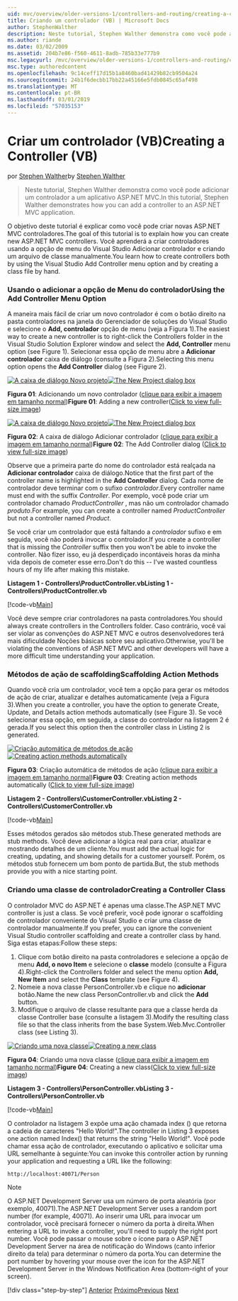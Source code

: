 ```yaml
---
uid: mvc/overview/older-versions-1/controllers-and-routing/creating-a-controller-vb
title: Criando um controlador (VB) | Microsoft Docs
author: StephenWalther
description: Neste tutorial, Stephen Walther demonstra como você pode adicionar um controlador a um aplicativo ASP.NET MVC.
ms.author: riande
ms.date: 03/02/2009
ms.assetid: 204b7e86-f560-4611-8adb-785b33e777b9
msc.legacyurl: /mvc/overview/older-versions-1/controllers-and-routing/creating-a-controller-vb
msc.type: authoredcontent
ms.openlocfilehash: 9c14ceff17d15b1a8460bad41429b82cb9504a24
ms.sourcegitcommit: 24b1f6decbb17bb22a45166e5fdb0845c65af498
ms.translationtype: MT
ms.contentlocale: pt-BR
ms.lasthandoff: 03/01/2019
ms.locfileid: "57035153"
---
```

<a name="creating-a-controller-vb"></a><span data-ttu-id="39d00-103">Criar um controlador (VB)</span><span class="sxs-lookup"><span data-stu-id="39d00-103">Creating a Controller (VB)</span></span>
====================
<span data-ttu-id="39d00-104">por [Stephen Walther](https://github.com/StephenWalther)</span><span class="sxs-lookup"><span data-stu-id="39d00-104">by [Stephen Walther](https://github.com/StephenWalther)</span></span>

> <span data-ttu-id="39d00-105">Neste tutorial, Stephen Walther demonstra como você pode adicionar um controlador a um aplicativo ASP.NET MVC.</span><span class="sxs-lookup"><span data-stu-id="39d00-105">In this tutorial, Stephen Walther demonstrates how you can add a controller to an ASP.NET MVC application.</span></span>


<span data-ttu-id="39d00-106">O objetivo deste tutorial é explicar como você pode criar novas ASP.NET MVC controladores.</span><span class="sxs-lookup"><span data-stu-id="39d00-106">The goal of this tutorial is to explain how you can create new ASP.NET MVC controllers.</span></span> <span data-ttu-id="39d00-107">Você aprenderá a criar controladores usando a opção de menu do Visual Studio Adicionar controlador e criando um arquivo de classe manualmente.</span><span class="sxs-lookup"><span data-stu-id="39d00-107">You learn how to create controllers both by using the Visual Studio Add Controller menu option and by creating a class file by hand.</span></span>

### <a name="using-the-add-controller-menu-option"></a><span data-ttu-id="39d00-108">Usando o adicionar a opção de Menu do controlador</span><span class="sxs-lookup"><span data-stu-id="39d00-108">Using the Add Controller Menu Option</span></span>

<span data-ttu-id="39d00-109">A maneira mais fácil de criar um novo controlador é com o botão direito na pasta controladores na janela do Gerenciador de soluções do Visual Studio e selecione o **Add, controlador** opção de menu (veja a Figura 1).</span><span class="sxs-lookup"><span data-stu-id="39d00-109">The easiest way to create a new controller is to right-click the Controllers folder in the Visual Studio Solution Explorer window and select the **Add, Controller** menu option (see Figure 1).</span></span> <span data-ttu-id="39d00-110">Selecionar essa opção de menu abre a **Adicionar controlador** caixa de diálogo (consulte a Figura 2).</span><span class="sxs-lookup"><span data-stu-id="39d00-110">Selecting this menu option opens the **Add Controller** dialog (see Figure 2).</span></span>


<span data-ttu-id="39d00-111">[![A caixa de diálogo Novo projeto](creating-a-controller-vb/_static/image1.jpg)](creating-a-controller-vb/_static/image1.png)</span><span class="sxs-lookup"><span data-stu-id="39d00-111">[![The New Project dialog box](creating-a-controller-vb/_static/image1.jpg)](creating-a-controller-vb/_static/image1.png)</span></span>

<span data-ttu-id="39d00-112">**Figura 01**: Adicionando um novo controlador ([clique para exibir a imagem em tamanho normal](creating-a-controller-vb/_static/image2.png))</span><span class="sxs-lookup"><span data-stu-id="39d00-112">**Figure 01**: Adding a new controller([Click to view full-size image](creating-a-controller-vb/_static/image2.png))</span></span>


<span data-ttu-id="39d00-113">[![A caixa de diálogo Novo projeto](creating-a-controller-vb/_static/image2.jpg)](creating-a-controller-vb/_static/image3.png)</span><span class="sxs-lookup"><span data-stu-id="39d00-113">[![The New Project dialog box](creating-a-controller-vb/_static/image2.jpg)](creating-a-controller-vb/_static/image3.png)</span></span>

<span data-ttu-id="39d00-114">**Figura 02**: A caixa de diálogo Adicionar controlador ([clique para exibir a imagem em tamanho normal](creating-a-controller-vb/_static/image4.png))</span><span class="sxs-lookup"><span data-stu-id="39d00-114">**Figure 02**: The Add Controller dialog ([Click to view full-size image](creating-a-controller-vb/_static/image4.png))</span></span>


<span data-ttu-id="39d00-115">Observe que a primeira parte do nome do controlador está realçada na **Adicionar controlador** caixa de diálogo.</span><span class="sxs-lookup"><span data-stu-id="39d00-115">Notice that the first part of the controller name is highlighted in the **Add Controller** dialog.</span></span> <span data-ttu-id="39d00-116">Cada nome de controlador deve terminar com o sufixo *controlador*.</span><span class="sxs-lookup"><span data-stu-id="39d00-116">Every controller name must end with the suffix *Controller*.</span></span> <span data-ttu-id="39d00-117">Por exemplo, você pode criar um controlador chamado *ProductController* , mas não um controlador chamado *produto*.</span><span class="sxs-lookup"><span data-stu-id="39d00-117">For example, you can create a controller named *ProductController* but not a controller named *Product*.</span></span>


<span data-ttu-id="39d00-118">Se você criar um controlador que está faltando a *controlador* sufixo e em seguida, você não poderá invocar o controlador.</span><span class="sxs-lookup"><span data-stu-id="39d00-118">If you create a controller that is missing the *Controller* suffix then you won't be able to invoke the controller.</span></span> <span data-ttu-id="39d00-119">Não fizer isso, eu já desperdiçado incontáveis horas da minha vida depois de cometer esse erro.</span><span class="sxs-lookup"><span data-stu-id="39d00-119">Don't do this -- I've wasted countless hours of my life after making this mistake.</span></span>


<span data-ttu-id="39d00-120">**Listagem 1 - Controllers\ProductController.vb**</span><span class="sxs-lookup"><span data-stu-id="39d00-120">**Listing 1 - Controllers\ProductController.vb**</span></span>

[!code-vb[Main](creating-a-controller-vb/samples/sample1.vb)]

<span data-ttu-id="39d00-121">Você deve sempre criar controladores na pasta controladores.</span><span class="sxs-lookup"><span data-stu-id="39d00-121">You should always create controllers in the Controllers folder.</span></span> <span data-ttu-id="39d00-122">Caso contrário, você vai ser violar as convenções do ASP.NET MVC e outros desenvolvedores terá mais dificuldade Noções básicas sobre seu aplicativo.</span><span class="sxs-lookup"><span data-stu-id="39d00-122">Otherwise, you'll be violating the conventions of ASP.NET MVC and other developers will have a more difficult time understanding your application.</span></span>

### <a name="scaffolding-action-methods"></a><span data-ttu-id="39d00-123">Métodos de ação de scaffolding</span><span class="sxs-lookup"><span data-stu-id="39d00-123">Scaffolding Action Methods</span></span>

<span data-ttu-id="39d00-124">Quando você cria um controlador, você tem a opção para gerar os métodos de ação de criar, atualizar e detalhes automaticamente (veja a Figura 3).</span><span class="sxs-lookup"><span data-stu-id="39d00-124">When you create a controller, you have the option to generate Create, Update, and Details action methods automatically (see Figure 3).</span></span> <span data-ttu-id="39d00-125">Se você selecionar essa opção, em seguida, a classe do controlador na listagem 2 é gerada.</span><span class="sxs-lookup"><span data-stu-id="39d00-125">If you select this option then the controller class in Listing 2 is generated.</span></span>


<span data-ttu-id="39d00-126">[![Criação automática de métodos de ação](creating-a-controller-vb/_static/image3.jpg)](creating-a-controller-vb/_static/image5.png)</span><span class="sxs-lookup"><span data-stu-id="39d00-126">[![Creating action methods automatically](creating-a-controller-vb/_static/image3.jpg)](creating-a-controller-vb/_static/image5.png)</span></span>

<span data-ttu-id="39d00-127">**Figura 03**: Criação automática de métodos de ação ([clique para exibir a imagem em tamanho normal](creating-a-controller-vb/_static/image6.png))</span><span class="sxs-lookup"><span data-stu-id="39d00-127">**Figure 03**: Creating action methods automatically ([Click to view full-size image](creating-a-controller-vb/_static/image6.png))</span></span>


<span data-ttu-id="39d00-128">**Listagem 2 - Controllers\CustomerController.vb**</span><span class="sxs-lookup"><span data-stu-id="39d00-128">**Listing 2 - Controllers\CustomerController.vb**</span></span>

[!code-vb[Main](creating-a-controller-vb/samples/sample2.vb)]

<span data-ttu-id="39d00-129">Esses métodos gerados são métodos stub.</span><span class="sxs-lookup"><span data-stu-id="39d00-129">These generated methods are stub methods.</span></span> <span data-ttu-id="39d00-130">Você deve adicionar a lógica real para criar, atualizar e mostrando detalhes de um cliente.</span><span class="sxs-lookup"><span data-stu-id="39d00-130">You must add the actual logic for creating, updating, and showing details for a customer yourself.</span></span> <span data-ttu-id="39d00-131">Porém, os métodos stub fornecem um bom ponto de partida.</span><span class="sxs-lookup"><span data-stu-id="39d00-131">But, the stub methods provide you with a nice starting point.</span></span>

### <a name="creating-a-controller-class"></a><span data-ttu-id="39d00-132">Criando uma classe de controlador</span><span class="sxs-lookup"><span data-stu-id="39d00-132">Creating a Controller Class</span></span>

<span data-ttu-id="39d00-133">O controlador MVC do ASP.NET é apenas uma classe.</span><span class="sxs-lookup"><span data-stu-id="39d00-133">The ASP.NET MVC controller is just a class.</span></span> <span data-ttu-id="39d00-134">Se você preferir, você pode ignorar o scaffolding de controlador conveniente do Visual Studio e criar uma classe de controlador manualmente.</span><span class="sxs-lookup"><span data-stu-id="39d00-134">If you prefer, you can ignore the convenient Visual Studio controller scaffolding and create a controller class by hand.</span></span> <span data-ttu-id="39d00-135">Siga estas etapas:</span><span class="sxs-lookup"><span data-stu-id="39d00-135">Follow these steps:</span></span>

1. <span data-ttu-id="39d00-136">Clique com botão direito na pasta controladores e selecione a opção de menu **Add, o novo Item** e selecione o **classe** modelo (consulte a Figura 4).</span><span class="sxs-lookup"><span data-stu-id="39d00-136">Right-click the Controllers folder and select the menu option **Add, New Item** and select the **Class** template (see Figure 4).</span></span>
2. <span data-ttu-id="39d00-137">Nomeie a nova classe PersonController.vb e clique no **adicionar** botão.</span><span class="sxs-lookup"><span data-stu-id="39d00-137">Name the new class PersonController.vb and click the **Add** button.</span></span>
3. <span data-ttu-id="39d00-138">Modifique o arquivo de classe resultante para que a classe herda da classe Controller base (consulte a listagem 3).</span><span class="sxs-lookup"><span data-stu-id="39d00-138">Modify the resulting class file so that the class inherits from the base System.Web.Mvc.Controller class (see Listing 3).</span></span>


<span data-ttu-id="39d00-139">[![Criando uma nova classe](creating-a-controller-vb/_static/image4.jpg)](creating-a-controller-vb/_static/image7.png)</span><span class="sxs-lookup"><span data-stu-id="39d00-139">[![Creating a new class](creating-a-controller-vb/_static/image4.jpg)](creating-a-controller-vb/_static/image7.png)</span></span>

<span data-ttu-id="39d00-140">**Figura 04**: Criando uma nova classe ([clique para exibir a imagem em tamanho normal](creating-a-controller-vb/_static/image8.png))</span><span class="sxs-lookup"><span data-stu-id="39d00-140">**Figure 04**: Creating a new class([Click to view full-size image](creating-a-controller-vb/_static/image8.png))</span></span>


<span data-ttu-id="39d00-141">**Listagem 3 - Controllers\PersonController.vb**</span><span class="sxs-lookup"><span data-stu-id="39d00-141">**Listing 3 - Controllers\PersonController.vb**</span></span>

[!code-vb[Main](creating-a-controller-vb/samples/sample3.vb)]

<span data-ttu-id="39d00-142">O controlador na listagem 3 expõe uma ação chamada index () que retorna a cadeia de caracteres "Hello World!".</span><span class="sxs-lookup"><span data-stu-id="39d00-142">The controller in Listing 3 exposes one action named Index() that returns the string "Hello World!".</span></span> <span data-ttu-id="39d00-143">Você pode chamar essa ação de controlador, executando o aplicativo e solicitar uma URL semelhante à seguinte:</span><span class="sxs-lookup"><span data-stu-id="39d00-143">You can invoke this controller action by running your application and requesting a URL like the following:</span></span>

`http://localhost:40071/Person`

> [!NOTE]
> 
> <span data-ttu-id="39d00-144">O ASP.NET Development Server usa um número de porta aleatória (por exemplo, 40071).</span><span class="sxs-lookup"><span data-stu-id="39d00-144">The ASP.NET Development Server uses a random port number (for example, 40071).</span></span> <span data-ttu-id="39d00-145">Ao inserir uma URL para invocar um controlador, você precisará fornecer o número da porta à direita.</span><span class="sxs-lookup"><span data-stu-id="39d00-145">When entering a URL to invoke a controller, you'll need to supply the right port number.</span></span> <span data-ttu-id="39d00-146">Você pode passar o mouse sobre o ícone para o ASP.NET Development Server na área de notificação do Windows (canto inferior direito da tela) para determinar o número da porta.</span><span class="sxs-lookup"><span data-stu-id="39d00-146">You can determine the port number by hovering your mouse over the icon for the ASP.NET Development Server in the Windows Notification Area (bottom-right of your screen).</span></span>
> 
> [!div class="step-by-step"]
> <span data-ttu-id="39d00-147">[Anterior](adding-dynamic-content-to-a-cached-page-vb.md)
> [Próximo](creating-an-action-vb.md)</span><span class="sxs-lookup"><span data-stu-id="39d00-147">[Previous](adding-dynamic-content-to-a-cached-page-vb.md)
[Next](creating-an-action-vb.md)</span></span>
